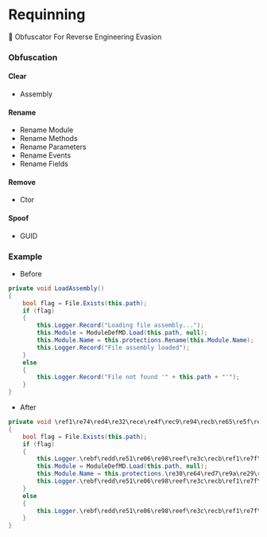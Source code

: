 # Requinning
🐝 Obfuscator For Reverse Engineering Evasion

### Obfuscation
#### Clear
- Assembly

#### Rename
- Rename Module
- Rename Methods
- Rename Parameters
- Rename Events
- Rename Fields

#### Remove
- Ctor

#### Spoof
- GUID

### Example
- Before
```C#
private void LoadAssembly()
{
	bool flag = File.Exists(this.path);
	if (flag)
	{
		this.Logger.Record("Loading file assembly...");
		this.Module = ModuleDefMD.Load(this.path, null);
		this.Module.Name = this.protections.Rename(this.Module.Name);
		this.Logger.Record("File assembly loaded");
	}
	else
	{
		this.Logger.Record("File not found '" + this.path + "'");
	}
}
```

- After
```C#
private void \ref1\re74\red4\re32\rece\re4f\rec9\re94\recb\re65\re5f\re0c\read\re6d\re2a\re0d\reb8\re77\re9e\ree3\reb2\re4a\re67\re17\re7f\re15\recb\rece\re3b\re79\re65\reae()
{
	bool flag = File.Exists(this.path);
	if (flag)
	{
		this.Logger.\rebf\redd\re51\re06\re98\reef\re3c\recb\ref1\re7f\re2c\re67\refc\re47\re79\re0e\re1b\rea7\re28\re94\refb\re74\refe\re28\re4b\rebc\re13\re6b\re47\reef\re73\ree6("Loading file assembly...");
		this.Module = ModuleDefMD.Load(this.path, null);
		this.Module.Name = this.protections.\re30\re64\red7\re9a\re29\re5c\reef\ree4\reb3\re84\reb8\refe\re5c\reb2\re9f\red6\reb0\re6d\re7e\reb1\read\re94\reb8\re89\re5f\re41\re48\re03\re9d\re06\reb3\re30(this.Module.Name);
		this.Logger.\rebf\redd\re51\re06\re98\reef\re3c\recb\ref1\re7f\re2c\re67\refc\re47\re79\re0e\re1b\rea7\re28\re94\refb\re74\refe\re28\re4b\rebc\re13\re6b\re47\reef\re73\ree6("File assembly loaded");
	}
	else
	{
		this.Logger.\rebf\redd\re51\re06\re98\reef\re3c\recb\ref1\re7f\re2c\re67\refc\re47\re79\re0e\re1b\rea7\re28\re94\refb\re74\refe\re28\re4b\rebc\re13\re6b\re47\reef\re73\ree6("File not found '" + this.path + "'");
	}
}
```

